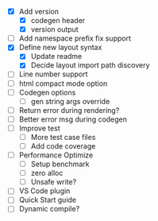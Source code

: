 - [X] Add version
  - [X] codegen header
  - [X] version output
- [ ] Add namespace prefix fix support
- [X] Define new layout syntax
  - [X] Update readme
  - [X] Decide layout import path discovery
- [ ] Line number support
- [ ] html compact mode option
- [ ] Codegen options
  - [ ] gen string args override
- [ ] Return error during rendering?
- [ ] Better error msg during codegen
- [ ] Improve test
  - [ ] More test case files
  - [ ] Add code coverage
- [ ] Performance Optimize
  - [ ] Setup benchmark
  - [ ] zero alloc
  - [ ] Unsafe write?
- [ ] VS Code plugin
- [ ] Quick Start guide
- [ ] Dynamic compile?
